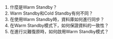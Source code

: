 1. 什麼是Warm Standby？
2. Warm Standby和Cold Standby有何不同？
3. 在使用Warm Standby時，資料庫如何進行同步？
4. 在Warm Standby模式下，如何保證資料的一致性？
5. 在進行災難復原時，如何啟用Warm Standby模式？